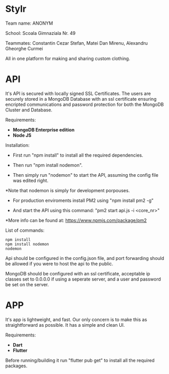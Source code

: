 # Stylr
Team name: ANONYM

School: Scoala Gimnaziala Nr. 49

Teammates: Constantin Cezar Stefan, Matei Dan Mirenu, Alexandru Gheorghe Curmei

All in one platform for making and sharing custom clothing.
# API
It's API is secured with locally signed SSL Certificates. The users are securely stored in a MongoDB Database with an ssl certificate ensuring encripted communications and password protection for both the MongoDB Cluster and Database.


Requirements:
  * **MongoDB Enterprise edition**
  * **Node JS**
  
Installation:

  * First run "npm install" to install all the required dependencies.

  * Then run "npm install nodemon".

  * Then simply run "nodemon" to start the API, assuming the config file was edited right.

*Note that nodemon is simply for development porpouses.

  * For production enviroments install PM2 using "npm install pm2 -g"

  * And start the API using this command: "pm2 start api.js -i <core_nr>"
  
*More info can be found at: https://www.npmjs.com/package/pm2

List of commands:

    npm install
    npm install nodemon
    nodemon

Api should be configured in the config.json file, and port forwarding should be allowed if you were to host the api to the public.

MongoDB should be configured with an ssl certificate, acceptable ip classes set to 0.0.0.0 if using a seperate server, and a user and password be set on the server.

# APP
It's app is lightweight, and fast. Our only concern is to make this as straightforward as possible. It has a simple and clean UI.


Requirements:
 * **Dart**
 * **Flutter**

Before running/building it run "flutter pub get" to install all the required packages.
